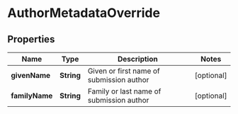 

# AuthorMetadataOverride


## Properties

Name | Type | Description | Notes
------------ | ------------- | ------------- | -------------
**givenName** | **String** | Given or first name of submission author |  [optional]
**familyName** | **String** | Family or last name of submission author |  [optional]



